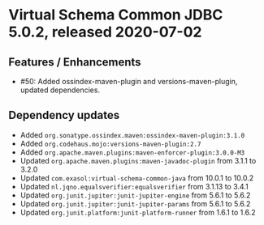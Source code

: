 # Virtual Schema Common JDBC 5.0.2, released 2020-07-02

## Features / Enhancements

* #50: Added ossindex-maven-plugin and versions-maven-plugin, updated dependencies.

## Dependency updates

* Added `org.sonatype.ossindex.maven:ossindex-maven-plugin:3.1.0`
* Added `org.codehaus.mojo:versions-maven-plugin:2.7`
* Added `org.apache.maven.plugins:maven-enforcer-plugin:3.0.0-M3`
* Updated `org.apache.maven.plugins:maven-javadoc-plugin` from 3.1.1 to 3.2.0
* Updated `com.exasol:virtual-schema-common-java` from 10.0.1 to 10.0.2
* Updated `nl.jqno.equalsverifier:equalsverifier` from 3.1.13 to 3.4.1
* Updated `org.junit.jupiter:junit-jupiter-engine` from 5.6.1 to 5.6.2
* Updated `org.junit.jupiter:junit-jupiter-params` from 5.6.1 to 5.6.2
* Updated `org.junit.platform:junit-platform-runner` from 1.6.1 to 1.6.2